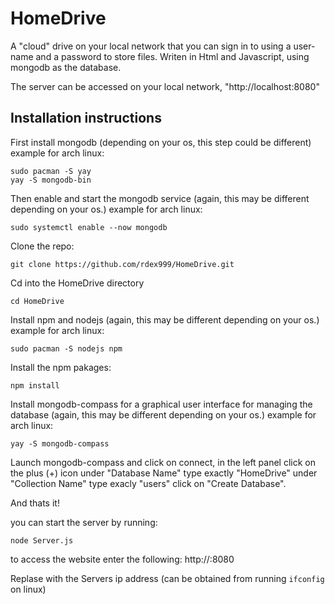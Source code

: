 # HomeDrive
A "cloud" drive on your local network that you can sign in to using a user-name and a password to store files.
Writen in Html and Javascript, using mongodb as the database.

The server can be accessed on your local network, "http://localhost:8080"

## Installation instructions
First install mongodb (depending on your os, this step could be different)
example for arch linux:
```
sudo pacman -S yay
yay -S mongodb-bin
```
Then enable and start the mongodb service (again, this may be different depending on your os.)
example for arch linux:
```
sudo systemctl enable --now mongodb
```

Clone the repo:
```
git clone https://github.com/rdex999/HomeDrive.git
```

Cd into the HomeDrive directory
```
cd HomeDrive
```

Install npm and nodejs (again, this may be different depending on your os.)
example for arch linux:
```
sudo pacman -S nodejs npm
```

Install the npm pakages:
```
npm install
```

Install mongodb-compass for a graphical user interface for managing the database
(again, this may be different depending on your os.)
example for arch linux:
```
yay -S mongodb-compass
```

Launch mongodb-compass and click on connect,
in the left panel click on the plus (+) icon
under "Database Name" type exactly "HomeDrive"
under "Collection Name" type exacly "users"
click on "Create Database".

And thats it!

you can start the server by running:
```
node Server.js
```

to access the website enter the following:
http://<ServersIp>:8080

Replase <ServersIp> with the Servers ip address (can be obtained from running `ifconfig` on linux)
